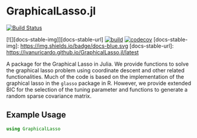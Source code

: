 # GraphicalLasso.jl

[![Build Status](https://github.com/ivanuricardo/GraphicalLasso.jl/actions/workflows/CI.yml/badge.svg?branch=main)](https://github.com/ivanuricardo/GraphicalLasso.jl/actions/workflows/CI.yml?query=branch%3Amain)

[![][docs-stable-img]][docs-stable-url] [![build](https://github.com/ivanuricardo/GraphicalLasso.jl/workflows/CI/badge.svg)](https://github.com/ivanuricardo/GraphicalLasso.jl/actions?query=workflow%3ACI) 
[![codecov](https://codecov.io/gh/ivanuricardo/GraphicalLasso.jl/graph/badge.svg?token=f7OfqnmtEC)](https://codecov.io/gh/ivanuricardo/GraphicalLasso.jl)
[docs-stable-img]: https://img.shields.io/badge/docs-blue.svg
[docs-stable-url]: https://ivanuricardo.github.io/GraphicalLasso.jl/latest

A package for the Graphical Lasso in Julia.
We provide functions to solve the graphical lasso problem using coordinate descent and other related functionalities.
Much of the code is based on the implementation of the graphical lasso in the `glasso` package in R.
However, we provide extended BIC for the selection of the tuning parameter and functions to generate a random sparse covariance matrix.

## Example Usage

```julia
using GraphicalLasso

```
